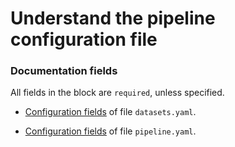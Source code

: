 # Understand the pipeline configuration file

### Documentation fields

All fields in the block are `required`, unless specified.

* [Configuration fields](./docs/dataset_fields.md) of file `datasets.yaml`.

* [Configuration fields](./docs/pipeline_fields.md) of file `pipeline.yaml`.
